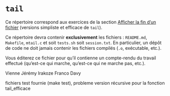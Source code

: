 #   `tail`

Ce répertoire correspond aux exercices de la section
[Afficher la fin d’un
fichier](http://www.fil.univ-lille1.fr/~hym/e/pds/tp/tdfs-cmd.html#tail)
(versions simpliste et efficace de `tail`).

Ce répertoire devra contenir **exclusivement** les fichiers :
`README.md`, `Makefile`, `mtail.c` et soit `tests.sh` soit
`session.txt`.
En particulier, un dépôt de code ne doit jamais contenir les fichiers
compilés (`.o`, exécutable, etc.).

Vous éditerez ce fichier pour qu’il contienne un compte-rendu du
travail effectué (qu’est-ce qui marche, qu’est-ce qui ne marche pas,
etc.).

Vienne Jérémy
Irakoze Franco Davy

fichiers test fournie (make test), probleme version récursive pour la fonction tail_efficace
